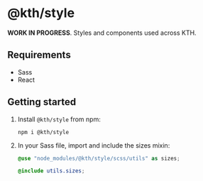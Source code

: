# @kth/style

**WORK IN PROGRESS**. Styles and components used across KTH.

## Requirements

- Sass
- React

## Getting started

1. Install `@kth/style` from npm:

   ```
   npm i @kth/style
   ```

2. In your Sass file, import and include the sizes mixin:

   ```scss
   @use "node_modules/@kth/style/scss/utils" as sizes;

   @include utils.sizes;
   ```
